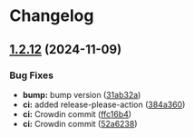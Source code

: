 # Changelog

## [1.2.12](https://github.com/mynaparrot/moodle-mod_plugnmeet/compare/v1.2.11...v1.2.12) (2024-11-09)


### Bug Fixes

* **bump:** bump version ([31ab32a](https://github.com/mynaparrot/moodle-mod_plugnmeet/commit/31ab32ad433c0066b864b61eb0eeab7e80d7f631))
* **ci:** added release-please-action ([384a360](https://github.com/mynaparrot/moodle-mod_plugnmeet/commit/384a360acddbcdef4c4743ab5a66aae08ed3e45a))
* **ci:** Crowdin commit ([ffc16b4](https://github.com/mynaparrot/moodle-mod_plugnmeet/commit/ffc16b4a95465af52d720503d10cf3163fcd6593))
* **ci:** Crowdin commit ([52a6238](https://github.com/mynaparrot/moodle-mod_plugnmeet/commit/52a6238a9d9934ca79c9ef5c2dba70b2b4d80cb2))
